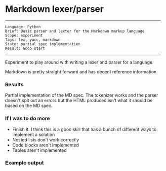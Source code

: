 # Markdown lexer/parser

---
```
Language: Python
Brief: Basic parser and lexter for the Markdown markup language
Scope: experiment
Tags: lex, yacc, markdown
State: partial spec implementation 
Result: Godo start
```
---

Experiment to play around with writing a lexer and parser for a language.

Markdown is pretty straight forward and has decent reference information.

### Results

Partial implementation of the MD spec. The tokenizer works and the parser doesn't spit out an errors but
the HTML produced isn't what it should be based on the MD spec.

### If I was to do more
- Finish it. I think this is a good skill that has a bunch of different ways to implement a solution
- Nested lists don't work correctly
- Code blocks aren't implemented
- Tables aren't implemented

### Example output

